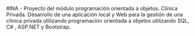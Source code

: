 #INA - Proyecto del módulo programación orientada a objetos.
Clínica Privada.
Desarrollo de una aplicación local y Web para la gestión de una clínica privada utilizando programación orientada a objetos utilizando SQL, C# , ASP.NET y Bootstrap.
